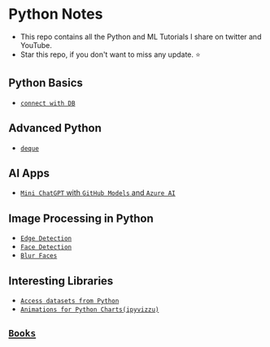 #  Python Notes

- This repo contains all the Python and ML Tutorials I share on twitter and YouTube. 
- Star this repo, if you don't want to miss any update. ⭐️

## Python Basics
- [`connect with DB`](basics/db.ipynb)

## Advanced Python
- [`deque`](advanced/02_deque.ipynb)

## AI Apps
- [`Mini ChatGPT` with `GitHub Models` and `Azure AI`](ai-apps/mini-chatgpt/)

## Image Processing in Python
- [`Edge Detection`](image-processing/edge_detection.ipynb)
- [`Face Detection`](image-processing/image_processing.ipynb)
- [`Blur Faces`](image-processing/blur_faces.ipynb)

## Interesting Libraries
- [`Access datasets from Python`](interesting/pydata.ipynb)
- [`Animations for Python Charts(ipyvizzu)`](interesting/ipyvizzu.ipynb)

## [`Books`](books/README.md)
